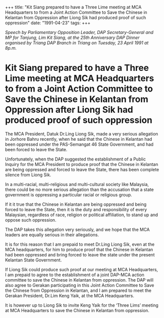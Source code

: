 +++ 
title: "Kit Siang prepared to have a Three Lime meeting at MCA Headquarters to from a Joint Action Committee to Save the Chinese in Kelantan from Oppression after Liong Sik had produced proof of such oppression"
date: "1991-04-23"
tags:
+++

_Speech by Parliamentary Opposition Leader, DAP Secretary-General and MP for Tanjung, Lim Kit Siang, at the 25th Anniversary DAP Dinner organised by Triang DAP Branch in Triang on Tuesday, 23 April 1991 at 8p.m._

# Kit Siang prepared to have a Three Lime meeting at MCA Headquarters to from a Joint Action Committee to Save the Chinese in Kelantan from Oppression after Liong Sik had produced proof of such oppression

The MCA President, Datuk Dr.Ling Liong Sik, made a very serious allegation in Jorhore Bahru recently, when he said that the Chinese in Kelantan had been oppressed under the PAS-Semangat 46 State Government, and had been forced to leave the State.</u>

Unfortunately, when the DAP suggested the establishment of a Public Inquiry for the MCA President to produce proof that the Chinese in Kelantan are being oppressed and forced to leave the State, there has been complete silence from Liong Sik.

In a multi-racial, multi-religious and multi-cultural society like Malaysia, there could be no more serious allegation than the accusation that a state government is oppressing a particular racial or religious group.

If it it true that the Chinese in Kelantan are being oppressed and being forced to leave the State, then it is the duty and responsibility of every Malaysian, regardless of race, religion or political affiliation, to stand up and oppose such oppression.

The DAP takes this allegation very seriously, and we hope that the MCA leaders are equally serious in their allegations.

It is for this reason that I am prepaid to meet Dr.Ling Liong Sik, even at the MCA headquarters, for him to produce proof that the Chinese in Kelantan had been oppressed and bring forced to leave the state under the present Kelantan State Government.

If Liong Sik could produce such proof at our meeting at MCA Headquarters, I am prepaid to agree to the establishment of a joint DAP-MCA action committee to save the Chinese in Kelantan from oppression. The DAP will also agree to Gerakan participating in this Joint Action Committee to Save the Chinese from Oppression in Kelantan, and I am prepared to meet the Gerakan President, Dr.Lim Keng Yaik, at the MCA Headquarters.

It is however up to Liong Sik to invite Keng Yaik for the ‘Three Lims’ meeting at MCA Headquarters to save the Chinese in Kelantan from oppression.
 
